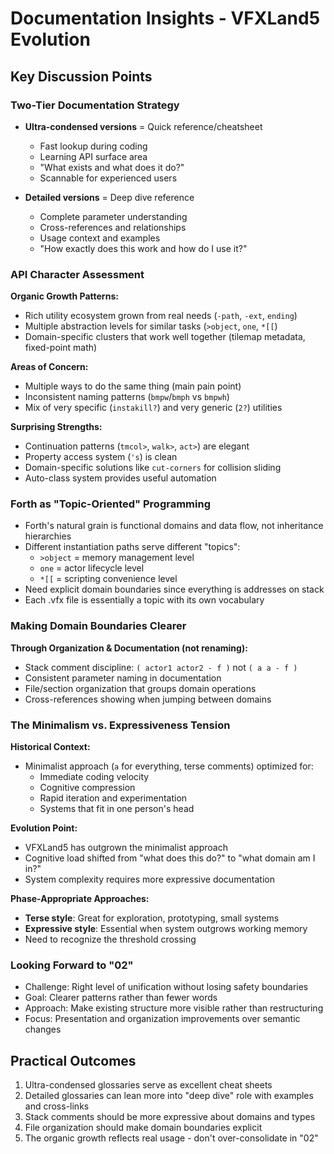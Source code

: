# Documentation Insights - VFXLand5 Evolution

## Key Discussion Points

### Two-Tier Documentation Strategy
- **Ultra-condensed versions** = Quick reference/cheatsheet
  - Fast lookup during coding
  - Learning API surface area
  - "What exists and what does it do?"
  - Scannable for experienced users

- **Detailed versions** = Deep dive reference  
  - Complete parameter understanding
  - Cross-references and relationships
  - Usage context and examples
  - "How exactly does this work and how do I use it?"

### API Character Assessment
**Organic Growth Patterns:**
- Rich utility ecosystem grown from real needs (`-path`, `-ext`, `ending`)
- Multiple abstraction levels for similar tasks (`>object`, `one`, `*[[`)
- Domain-specific clusters that work well together (tilemap metadata, fixed-point math)

**Areas of Concern:**
- Multiple ways to do the same thing (main pain point)
- Inconsistent naming patterns (`bmpw`/`bmph` vs `bmpwh`)
- Mix of very specific (`instakill?`) and very generic (`2?`) utilities

**Surprising Strengths:**
- Continuation patterns (`tmcol>`, `walk>`, `act>`) are elegant
- Property access system (`'s`) is clean
- Domain-specific solutions like `cut-corners` for collision sliding
- Auto-class system provides useful automation

### Forth as "Topic-Oriented" Programming
- Forth's natural grain is functional domains and data flow, not inheritance hierarchies
- Different instantiation paths serve different "topics":
  - `>object` = memory management level
  - `one` = actor lifecycle level  
  - `*[[` = scripting convenience level
- Need explicit domain boundaries since everything is addresses on stack
- Each .vfx file is essentially a topic with its own vocabulary

### Making Domain Boundaries Clearer
**Through Organization & Documentation (not renaming):**
- Stack comment discipline: `( actor1 actor2 - f )` not `( a a - f )`
- Consistent parameter naming in documentation
- File/section organization that groups domain operations
- Cross-references showing when jumping between domains

### The Minimalism vs. Expressiveness Tension
**Historical Context:**
- Minimalist approach (`a` for everything, terse comments) optimized for:
  - Immediate coding velocity
  - Cognitive compression
  - Rapid iteration and experimentation
  - Systems that fit in one person's head

**Evolution Point:**
- VFXLand5 has outgrown the minimalist approach
- Cognitive load shifted from "what does this do?" to "what domain am I in?"
- System complexity requires more expressive documentation

**Phase-Appropriate Approaches:**
- **Terse style**: Great for exploration, prototyping, small systems
- **Expressive style**: Essential when system outgrows working memory
- Need to recognize the threshold crossing

### Looking Forward to "02"
- Challenge: Right level of unification without losing safety boundaries
- Goal: Clearer patterns rather than fewer words
- Approach: Make existing structure more visible rather than restructuring
- Focus: Presentation and organization improvements over semantic changes

## Practical Outcomes
1. Ultra-condensed glossaries serve as excellent cheat sheets
2. Detailed glossaries can lean more into "deep dive" role with examples and cross-links
3. Stack comments should be more expressive about domains and types
4. File organization should make domain boundaries explicit
5. The organic growth reflects real usage - don't over-consolidate in "02"